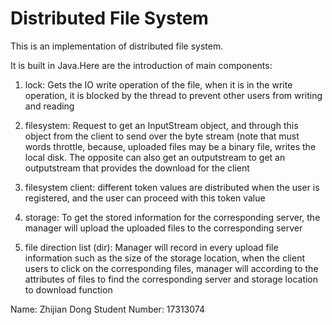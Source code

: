 # Distributed File System

This is an implementation of distributed file system. 


It is built in Java.Here are the introduction of main components:


1. lock: Gets the IO write operation of the file, when it is in the write operation, it is blocked by the thread to prevent other users from writing and reading


2. filesystem: Request to get an InputStream object, and through this object from the client to send over the byte stream (note that must words throttle, because, uploaded files may be a binary file, writes the local disk. The opposite can also get an outputstream to get an outputstream that provides the download for the client


3. filesystem client: different token values are distributed when the user is registered, and the user can proceed with this token value


4. storage: To get the stored information for the corresponding server, the manager will upload the uploaded files to the corresponding server


5. file direction list (dir): Manager will record in every upload file information such as the size of the storage location, when the client users to click on the corresponding files, manager will according to the attributes of files to find the corresponding server and storage location to download function


Name: Zhijian Dong
Student Number: 17313074
